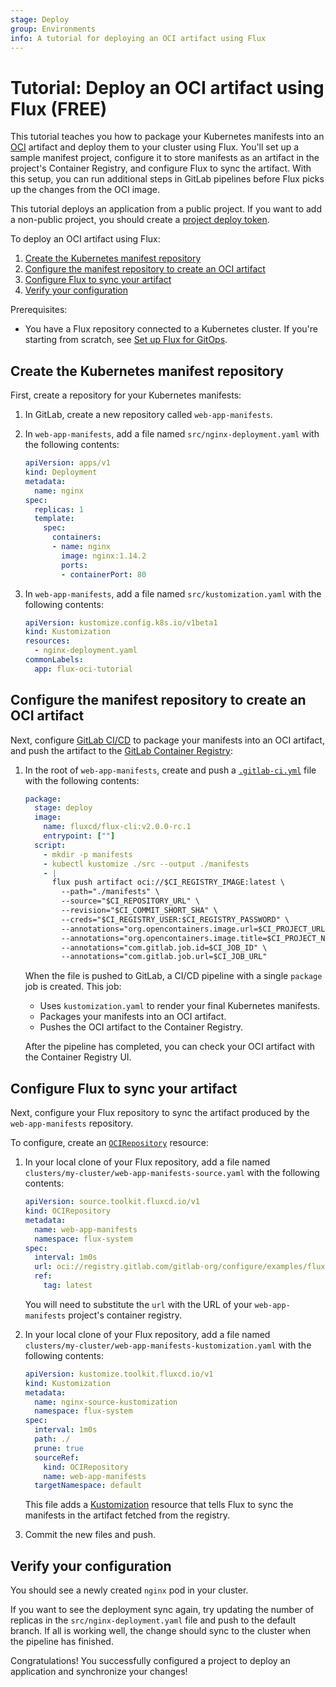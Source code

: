 ```yaml
---
stage: Deploy
group: Environments
info: A tutorial for deploying an OCI artifact using Flux
---
```


# Tutorial: Deploy an OCI artifact using Flux **(FREE)**

This tutorial teaches you how to package your Kubernetes manifests into an [OCI](https://opencontainers.org/)
artifact and deploy them to your cluster using Flux. You'll set up a sample manifest project, configure it to
store manifests as an artifact in the project's Container Registry, and configure Flux to sync the artifact. With this
setup, you can run additional steps in GitLab pipelines before Flux picks up the changes 
from the OCI image.

This tutorial deploys an application from a public project. If you want to add a non-public project, you should create a [project deploy token](../../../project/deploy_tokens/index.md).

To deploy an OCI artifact using Flux:

1. [Create the Kubernetes manifest repository](#create-the-kubernetes-manifest-repository)
1. [Configure the manifest repository to create an OCI artifact](#configure-the-manifest-repository-to-create-an-oci-artifact)
1. [Configure Flux to sync your artifact](#configure-flux-to-sync-your-artifact)
1. [Verify your configuration](#verify-your-configuration)

Prerequisites:

- You have a Flux repository connected to a Kubernetes cluster.
  If you're starting from scratch, see [Set up Flux for GitOps](flux_tutorial.md).

## Create the Kubernetes manifest repository

First, create a repository for your Kubernetes manifests:

1. In GitLab, create a new repository called `web-app-manifests`.
1. In `web-app-manifests`, add a file named `src/nginx-deployment.yaml` with the following contents:

   ```yaml
   apiVersion: apps/v1
   kind: Deployment
   metadata:
     name: nginx
   spec:
     replicas: 1
     template:
       spec:
         containers:
         - name: nginx
           image: nginx:1.14.2
           ports:
           - containerPort: 80
   ```

1. In `web-app-manifests`, add a file named `src/kustomization.yaml` with the following contents:

   ```yaml
   apiVersion: kustomize.config.k8s.io/v1beta1
   kind: Kustomization
   resources:
     - nginx-deployment.yaml
   commonLabels:
     app: flux-oci-tutorial
   ```

## Configure the manifest repository to create an OCI artifact

Next, configure [GitLab CI/CD](../../../../ci/index.md) to package your manifests into an OCI artifact,
and push the artifact to the [GitLab Container Registry](../../../packages/container_registry/index.md):

1. In the root of `web-app-manifests`, create and push a [`.gitlab-ci.yml`](../../../../ci/yaml/gitlab_ci_yaml.md) file with the following contents:

   ```yaml
   package:
     stage: deploy
     image:
       name: fluxcd/flux-cli:v2.0.0-rc.1
       entrypoint: [""]
     script:
       - mkdir -p manifests
       - kubectl kustomize ./src --output ./manifests
       - |
         flux push artifact oci://$CI_REGISTRY_IMAGE:latest \
           --path="./manifests" \
           --source="$CI_REPOSITORY_URL" \
           --revision="$CI_COMMIT_SHORT_SHA" \
           --creds="$CI_REGISTRY_USER:$CI_REGISTRY_PASSWORD" \
           --annotations="org.opencontainers.image.url=$CI_PROJECT_URL" \
           --annotations="org.opencontainers.image.title=$CI_PROJECT_NAME" \
           --annotations="com.gitlab.job.id=$CI_JOB_ID" \
           --annotations="com.gitlab.job.url=$CI_JOB_URL"
   ```

   When the file is pushed to GitLab, a CI/CD pipeline with a single `package` job is created. This job:

   - Uses `kustomization.yaml` to render your final Kubernetes manifests.
   - Packages your manifests into an OCI artifact.
   - Pushes the OCI artifact to the Container Registry.

   After the pipeline has completed, you can check your OCI artifact with the Container Registry UI.

## Configure Flux to sync your artifact

Next, configure your Flux repository to sync the artifact produced by the `web-app-manifests` repository.

To configure, create an [`OCIRepository`](https://fluxcd.io/flux/components/source/ocirepositories/) resource:

1. In your local clone of your Flux repository, add a file named `clusters/my-cluster/web-app-manifests-source.yaml`
   with the following contents:

   ```yaml
   apiVersion: source.toolkit.fluxcd.io/v1
   kind: OCIRepository
   metadata:
     name: web-app-manifests
     namespace: flux-system
   spec:
     interval: 1m0s
     url: oci://registry.gitlab.com/gitlab-org/configure/examples/flux/web-app-manifests-oci
     ref:
       tag: latest
   ```

   You will need to substitute the `url` with the URL of your `web-app-manifests` project's container registry.

1. In your local clone of your Flux repository, add a file named `clusters/my-cluster/web-app-manifests-kustomization.yaml`
   with the following contents:

   ```yaml
   apiVersion: kustomize.toolkit.fluxcd.io/v1
   kind: Kustomization
   metadata:
     name: nginx-source-kustomization
     namespace: flux-system
   spec:
     interval: 1m0s
     path: ./
     prune: true
     sourceRef:
       kind: OCIRepository
       name: web-app-manifests
     targetNamespace: default
   ```

   This file adds a [Kustomization](https://fluxcd.io/flux/components/kustomize/kustomization/) resource that tells Flux to sync the manifests in the artifact fetched from the registry.

1. Commit the new files and push.

## Verify your configuration

You should see a newly created `nginx` pod in your cluster.

If you want to see the deployment sync again, try updating the number of replicas in the
`src/nginx-deployment.yaml` file and push to the default branch. If all is working well, the change
should sync to the cluster when the pipeline has finished.

Congratulations! You successfully configured a project to deploy an application and synchronize your changes!
